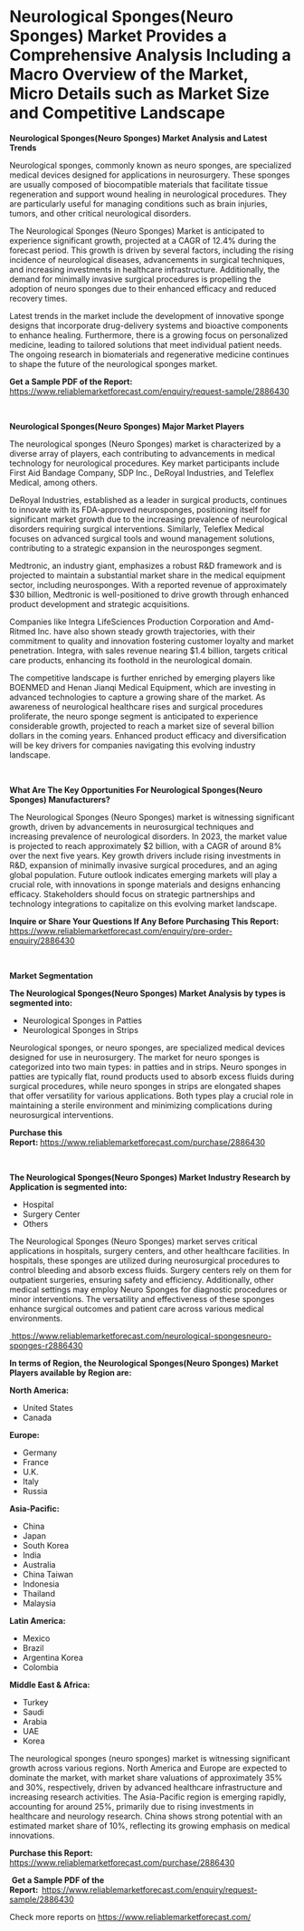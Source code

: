 <p><h1>Neurological Sponges(Neuro Sponges) Market Provides a Comprehensive Analysis Including a Macro Overview of the Market, Micro Details such as Market Size and Competitive Landscape</h1></p><p><strong>Neurological Sponges(Neuro Sponges) Market Analysis and Latest Trends</strong></p>
<p><p>Neurological sponges, commonly known as neuro sponges, are specialized medical devices designed for applications in neurosurgery. These sponges are usually composed of biocompatible materials that facilitate tissue regeneration and support wound healing in neurological procedures. They are particularly useful for managing conditions such as brain injuries, tumors, and other critical neurological disorders.</p><p>The Neurological Sponges (Neuro Sponges) Market is anticipated to experience significant growth, projected at a CAGR of 12.4% during the forecast period. This growth is driven by several factors, including the rising incidence of neurological diseases, advancements in surgical techniques, and increasing investments in healthcare infrastructure. Additionally, the demand for minimally invasive surgical procedures is propelling the adoption of neuro sponges due to their enhanced efficacy and reduced recovery times.</p><p>Latest trends in the market include the development of innovative sponge designs that incorporate drug-delivery systems and bioactive components to enhance healing. Furthermore, there is a growing focus on personalized medicine, leading to tailored solutions that meet individual patient needs. The ongoing research in biomaterials and regenerative medicine continues to shape the future of the neurological sponges market.</p></p>
<p><strong>Get a Sample PDF of the Report:&nbsp;</strong> <a href="https://www.reliablemarketforecast.com/enquiry/request-sample/2886430?utm_campaign=3505&utm_medium=2&utm_source=Github&utm_content=ia&utm_term=13032025&utm_id=neurological-spongesneuro-sponges">https://www.reliablemarketforecast.com/enquiry/request-sample/2886430</a></p>
<p>&nbsp;</p>
<p><strong>Neurological Sponges(Neuro Sponges) Major Market Players</strong></p>
<p><p>The neurological sponges (Neuro Sponges) market is characterized by a diverse array of players, each contributing to advancements in medical technology for neurological procedures. Key market participants include First Aid Bandage Company, SDP Inc., DeRoyal Industries, and Teleflex Medical, among others. </p><p>DeRoyal Industries, established as a leader in surgical products, continues to innovate with its FDA-approved neurosponges, positioning itself for significant market growth due to the increasing prevalence of neurological disorders requiring surgical interventions. Similarly, Teleflex Medical focuses on advanced surgical tools and wound management solutions, contributing to a strategic expansion in the neurosponges segment.</p><p>Medtronic, an industry giant, emphasizes a robust R&D framework and is projected to maintain a substantial market share in the medical equipment sector, including neurosponges. With a reported revenue of approximately $30 billion, Medtronic is well-positioned to drive growth through enhanced product development and strategic acquisitions.</p><p>Companies like Integra LifeSciences Production Corporation and Amd-Ritmed Inc. have also shown steady growth trajectories, with their commitment to quality and innovation fostering customer loyalty and market penetration. Integra, with sales revenue nearing $1.4 billion, targets critical care products, enhancing its foothold in the neurological domain.</p><p>The competitive landscape is further enriched by emerging players like BOENMED and Henan Jianqi Medical Equipment, which are investing in advanced technologies to capture a growing share of the market. As awareness of neurological healthcare rises and surgical procedures proliferate, the neuro sponge segment is anticipated to experience considerable growth, projected to reach a market size of several billion dollars in the coming years. Enhanced product efficacy and diversification will be key drivers for companies navigating this evolving industry landscape.</p></p>
<p>&nbsp;</p>
<p><strong>What Are The Key Opportunities For Neurological Sponges(Neuro Sponges) Manufacturers?</strong></p>
<p><p>The Neurological Sponges (Neuro Sponges) market is witnessing significant growth, driven by advancements in neurosurgical techniques and increasing prevalence of neurological disorders. In 2023, the market value is projected to reach approximately $2 billion, with a CAGR of around 8% over the next five years. Key growth drivers include rising investments in R&D, expansion of minimally invasive surgical procedures, and an aging global population. Future outlook indicates emerging markets will play a crucial role, with innovations in sponge materials and designs enhancing efficacy. Stakeholders should focus on strategic partnerships and technology integrations to capitalize on this evolving market landscape.</p></p>
<p><strong>Inquire or Share Your Questions If Any Before Purchasing This Report:</strong> <a href="https://www.reliablemarketforecast.com/enquiry/pre-order-enquiry/2886430?utm_campaign=3505&utm_medium=2&utm_source=Github&utm_content=ia&utm_term=13032025&utm_id=neurological-spongesneuro-sponges">https://www.reliablemarketforecast.com/enquiry/pre-order-enquiry/2886430</a></p>
<p>&nbsp;</p>
<p><strong>Market Segmentation</strong></p>
<p><strong>The Neurological Sponges(Neuro Sponges) Market Analysis by types is segmented into:</strong></p>
<p><ul><li> Neurological Sponges in Patties</li><li>Neurological Sponges in Strips </li></ul></p>
<p><p>Neurological sponges, or neuro sponges, are specialized medical devices designed for use in neurosurgery. The market for neuro sponges is categorized into two main types: in patties and in strips. Neuro sponges in patties are typically flat, round products used to absorb excess fluids during surgical procedures, while neuro sponges in strips are elongated shapes that offer versatility for various applications. Both types play a crucial role in maintaining a sterile environment and minimizing complications during neurosurgical interventions.</p></p>
<p><strong>Purchase this Report:&nbsp;</strong><a href="https://www.reliablemarketforecast.com/purchase/2886430?utm_campaign=3505&utm_medium=2&utm_source=Github&utm_content=ia&utm_term=13032025&utm_id=neurological-spongesneuro-sponges">https://www.reliablemarketforecast.com/purchase/2886430</a></p>
<p>&nbsp;</p>
<p><strong>The Neurological Sponges(Neuro Sponges) Market Industry Research by Application is segmented into:</strong></p>
<p><ul><li> Hospital</li><li>Surgery Center</li><li>Others </li></ul></p>
<p><p>The Neurological Sponges (Neuro Sponges) market serves critical applications in hospitals, surgery centers, and other healthcare facilities. In hospitals, these sponges are utilized during neurosurgical procedures to control bleeding and absorb excess fluids. Surgery centers rely on them for outpatient surgeries, ensuring safety and efficiency. Additionally, other medical settings may employ Neuro Sponges for diagnostic procedures or minor interventions. The versatility and effectiveness of these sponges enhance surgical outcomes and patient care across various medical environments.</p></p>
<p><a href="https://www.reliablemarketforecast.com/neurological-spongesneuro-sponges-r2886430?utm_campaign=3505&utm_medium=2&utm_source=Github&utm_content=ia&utm_term=13032025&utm_id=neurological-spongesneuro-sponges">&nbsp;https://www.reliablemarketforecast.com/neurological-spongesneuro-sponges-r2886430</a></p>
<p><strong>In terms of Region, the Neurological Sponges(Neuro Sponges) Market Players available by Region are:</strong></p>
<p>
    <p> <strong> North America: </strong>
        <ul>
            <li>United States</li>
            <li>Canada</li>
        </ul>
        </p> 
    <p> <strong> Europe: </strong>
        <ul>
            <li>Germany</li>
            <li>France</li>
            <li>U.K.</li>
            <li>Italy</li>
            <li>Russia</li>
        </ul>
        </p> 
    <p> <strong> Asia-Pacific: </strong>
        <ul>
            <li>China</li>
            <li>Japan</li>
            <li>South Korea</li>
            <li>India</li>
            <li>Australia</li>
            <li>China Taiwan</li>
            <li>Indonesia</li>
            <li>Thailand</li>
            <li>Malaysia</li>
        </ul>
        </p> 
    <p> <strong> Latin America: </strong>
        <ul>
            <li>Mexico</li>
            <li>Brazil</li>
            <li>Argentina Korea</li>
            <li>Colombia</li>
        </ul>
        </p> 
    <p> <strong> Middle East & Africa: </strong>
        <ul>
            <li>Turkey</li>
            <li>Saudi</li>
            <li>Arabia</li>
            <li>UAE</li>
            <li>Korea</li>
        </ul>
    </p>
    </p>
<p><p>The neurological sponges (neuro sponges) market is witnessing significant growth across various regions. North America and Europe are expected to dominate the market, with market share valuations of approximately 35% and 30%, respectively, driven by advanced healthcare infrastructure and increasing research activities. The Asia-Pacific region is emerging rapidly, accounting for around 25%, primarily due to rising investments in healthcare and neurology research. China shows strong potential with an estimated market share of 10%, reflecting its growing emphasis on medical innovations.</p></p>
<p><strong>Purchase this Report: </strong><a href="https://www.reliablemarketforecast.com/purchase/2886430?utm_campaign=3505&utm_medium=2&utm_source=Github&utm_content=ia&utm_term=13032025&utm_id=neurological-spongesneuro-sponges">https://www.reliablemarketforecast.com/purchase/2886430</a></p>
<p>&nbsp;<strong>Get a Sample PDF of the Report:&nbsp;&nbsp;</strong><a href="https://www.reliablemarketforecast.com/enquiry/request-sample/2886430?utm_campaign=3505&utm_medium=2&utm_source=Github&utm_content=ia&utm_term=13032025&utm_id=neurological-spongesneuro-sponges">https://www.reliablemarketforecast.com/enquiry/request-sample/2886430</a></p>
<p><strong></strong></p>
<p>Check more reports on <a href="https://www.reliablemarketforecast.com/?utm_campaign=3505&utm_medium=2&utm_source=Github&utm_content=ia&utm_term=13032025&utm_id=neurological-spongesneuro-sponges">https://www.reliablemarketforecast.com/</a></p>